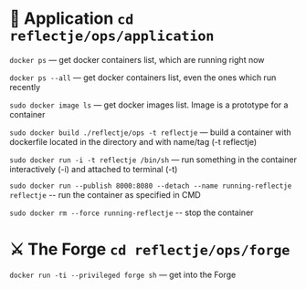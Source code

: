 
# 🎯 Application `cd reflectje/ops/application`

`docker ps` — get docker containers list, which are running right now

`docker ps --all` — get docker containers list, even the ones which run recently

`sudo docker image ls` — get docker images list. Image is a prototype for a container

`sudo docker build ./reflectje/ops -t reflectje` — build a container with dockerfile located in the directory and with name/tag (-t reflectje)

`sudo docker run -i -t reflectje /bin/sh`
— run something in the container interactively (-i) and attached to terminal (-t)

`sudo docker run --publish 8000:8080 --detach --name running-reflectje reflectje`
-- run the container as specified in CMD

`sudo docker rm --force running-reflectje`
-- stop the container

# ⚔️ The Forge `cd reflectje/ops/forge`

`docker run -ti --privileged forge sh` — get into the Forge

